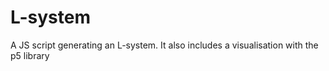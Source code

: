 # L-system

A JS script generating an L-system. It also includes a visualisation with the p5 library
